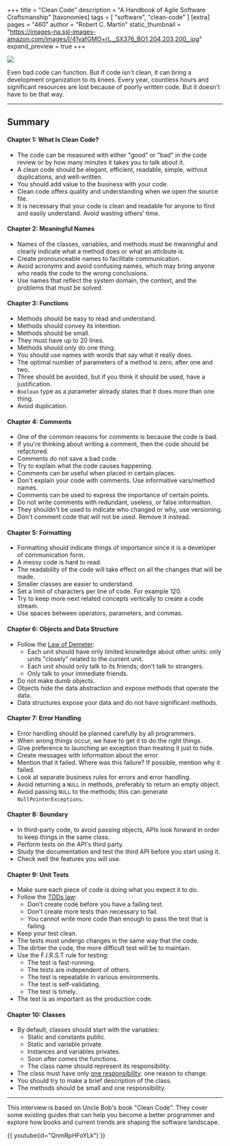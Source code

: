 +++
title = "Clean Code"
description = "A Handbook of Agile Software Craftsmanship"
[taxonomies]
tags = [ "software", "clean-code" ]
[extra]
pages = "460"
author = "Robert C. Martin"
static_thumbnail = "https://images-na.ssl-images-amazon.com/images/I/41yafGMO+rL._SX376_BO1,204,203,200_.jpg"
expand_preview = true
+++

<a target="_blank" href="https://www.amazon.de/gp/product/0132350882/ref=as_li_tl?ie=UTF8&camp=1638&creative=6742&creativeASIN=0132350882&linkCode=as2&tag=chemaclass-21&linkId=69e7ad0e2974e7511a92cce2c6a08ef0">
    <img border="0" src="https://images-na.ssl-images-amazon.com/images/I/41yafGMO+rL._SX376_BO1,204,203,200_.jpg" >
</a>

Even bad code can function. But if code isn't clean, it can bring a development organization to its knees. Every year,
countless hours and significant resources are lost because of poorly written code. But it doesn't have to be that way.

<!-- more -->

---

## Summary

#### Chapter 1:  What Is Clean Code?

- The code can be measured with either "good" or "bad" in the code review or by how many minutes it takes you to talk
  about it.
- A clean code should be elegant, efficient, readable, simple, without duplications, and well-written.
- You should add value to the business with your code.
- Clean code offers quality and understanding when we open the source file.
- It is necessary that your code is clean and readable for anyone to find and easily understand. Avoid wasting others'
  time.

#### Chapter 2: Meaningful Names

- Names of the classes, variables, and methods must be meaningful and clearly indicate what a method does or what an
  attribute is.
- Create pronounceable names to facilitate communication.
- Avoid acronyms and avoid confusing names, which may bring anyone who reads the code to the wrong conclusions.
- Use names that reflect the system domain, the context, and the problems that must be solved.

#### Chapter 3: Functions

- Methods should be easy to read and understand.
- Methods should convey its intention.
- Methods should be small.
- They must have up to 20 lines.
- Methods should only do one thing.
- You should use names with words that say what it really does.
- The optimal number of parameters of a method is zero, after one and two.
- Three should be avoided, but if you think it should be used, have a justification.
- `Boolean` type as a parameter already states that it does more than one thing.
- Avoid duplication.

#### Chapter 4: Comments

- One of the common reasons for comments is because the code is bad.
- If you're thinking about writing a comment, then the code should be refactored.
- Comments do not save a bad code.
- Try to explain what the code causes happening.
- Comments can be useful when placed in certain places.
- Don't explain your code with comments. Use informative vars/method names.
- Comments can be used to express the importance of certain points.
- Do not write comments with redundant, useless, or false information.
- They shouldn't be used to indicate who changed or why, use versioning.
- Don't comment code that will not be used. Remove it instead.

#### Chapter 5: Formatting

- Formatting should indicate things of importance since it is a developer of communication form.
- A messy code is hard to read.
- The readability of the code will take effect on all the changes that will be made.
- Smaller classes are easier to understand.
- Set a limit of characters per line of code. For example 120.
- Try to keep more next related concepts vertically to create a code stream.
- Use spaces between operators, parameters, and commas.

#### Chapter 6: Objects and Data Structure

- Follow the [Law of Demeter](https://en.wikipedia.org/wiki/Law_of_Demeter):
  - Each unit should have only limited knowledge about other units: only units "closely" related to the current unit.
  - Each unit should only talk to its friends; don't talk to strangers.
  - Only talk to your immediate friends.
- Do not make dumb objects.
- Objects hide the data abstraction and expose methods that operate the data.
- Data structures expose your data and do not have significant methods.

#### Chapter 7: Error Handling

- Error handling should be planned carefully by all programmers.
- When wrong things occur, we have to get it to do the right things.
- Give preference to launching an exception than treating it just to hide.
- Create messages with information about the error.
- Mention that it failed. Where was this failure? If possible, mention why it failed.
- Look at separate business rules for errors and error handling.
- Avoid returning a `NULL` in methods, preferably to return an empty object.
- Avoid passing `NULL` to the methods; this can generate `NullPointerExceptions`.

#### Chapter 8: Boundary

- In third-party code, to avoid passing objects, APIs look forward in order to keep things in the same class.
- Perform tests on the API's third party.
- Study the documentation and test the third API before you start using it.
- Check well the features you will use.

#### Chapter 9: Unit Tests

- Make sure each piece of code is doing what you expect it to do.
- Follow the [TDDs law](https://en.wikipedia.org/wiki/Test-driven_development):
  - Don't create code before you have a failing test.
  - Don't create more tests than necessary to fail.
  - You cannot write more code than enough to pass the test that is failing.
- Keep your test clean.
- The tests must undergo changes in the same way that the code.
- The dirtier the code, the more difficult test will be to maintain.
- Use the F.I.R.S.T rule for testing:
  - The test is fast-running.
  - The tests are independent of others.
  - The test is repeatable in various environments.
  - The test is self-validating.
  - The test is timely.
- The test is as important as the production code.

#### Chapter 10: Classes

- By default, classes should start with the variables:
  - Static and constants public.
  - Static and variable private.
  - Instances and variables privates.
  - Soon after comes the functions.
  - The class name should represent its responsibility.
- The class must have only [one responsibility](https://en.wikipedia.org/wiki/Single-responsibility_principle): one reason to change.
- You should try to make a brief description of the class.
- The methods should be small and one responsibility.

---


This interview is based on Uncle Bob's book "Clean Code". They cover some existing guides that can help you become a
better programmer and explore how books and current trends are shaping the software landscape.

{{ youtube(id="QnmRpHFoYLk") }}
